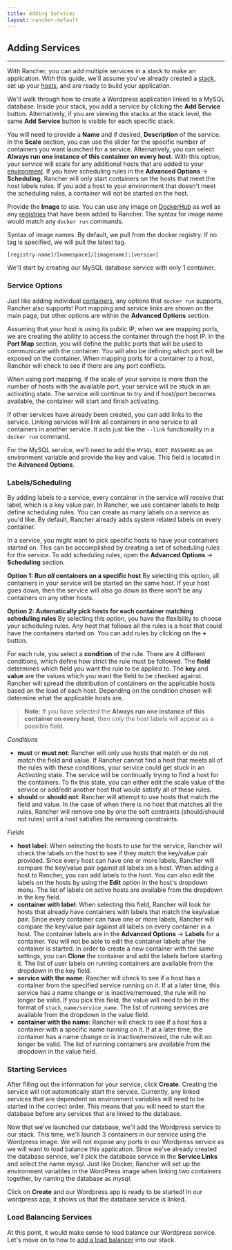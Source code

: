 ```yaml
---
title: Adding Services
layout: rancher-default
---
```


## Adding Services
---

With Rancher, you can add multiple services in a stack to make an application. With this guide, we'll assume you've already created a [stack]({{site.baseurl}}/rancher/rancher-ui/applications/stacks/), set up your [hosts]({{site.baseurl}}/rancher/rancher-ui/infrastructure/hosts/), and are ready to build your application. 

We'll walk through how to create a Wordpress application linked to a MySQL database. Inside your stack, you add a service by clicking the **Add Service** button. Alternatively, if you are viewing the stacks at the stack level, the same **Add Service** button is visible for each specific stack. 

You will need to provide a **Name** and if desired, **Description** of the service. In the **Scale** section, you can use the slider for the specific number of containers you want launched for a service. Alternatively, you can select **Always run one instance of this container on every host**. With this option, your service will scale for any additional hosts that are added to your [environment]({{site.baseurl}}/rancher/configuration/environments/). If you have scheduling rules in the **Advanced Options** -> **Scheduling**, Rancher will only start containers on the hosts that meet the host labels rules. If you add a host to your environment that doesn't meet the scheduling rules, a container will not be started on the host.

Provide the **Image** to use. You can use any image on [DockerHub](https://hub.docker.com/) as well as any [registries]({{site.baseurl}}/rancher/configuration/registries) that have been added to Rancher. The syntax for image name would match any `docker run` commands. 

Syntax of image names. By default, we pull from the docker registry. If no tag is specified, we will pull the latest tag. 

`[registry-name]/[namespace]/[imagename]:[version]`

We'll start by creating our MySQL database service with only 1 container.

### Service Options

Just like adding individual [containers]({{site.baseurl}}/rancher/rancher-ui/infrastructure/containers/), any options that `docker run` supports, Rancher also supports! Port mapping and service links are shown on the main page, but other options are within the **Advanced Options** section. 

Assuming that your host is using its public IP, when we are mapping ports, we are creating the ability to access the container through the host IP. In the **Port Map** section, you will define the public ports that will be used to communicate with the container. You will also be defining which port will be exposed on the container. When mapping ports for a container to a host, Rancher will check to see if there are any port conflicts. 

When using port mapping, if the scale of your service is more than the number of hosts with the available port, your service will be stuck in an activating state. The service will continue to try and if host/port becomes available, the container will start and finish activating.

If other services have already been created, you can add links to the service. Linking services will link all containers in one service to all containers in another service. It acts just like the `--link` functionality in a `docker run` command. 

For the MySQL service, we'll need to add the `MYSQL_ROOT_PASSWORD` as an environment variable and provide the key and value. This field is located in the **Advanced Options**.

<a id="scheduling-services"></a>
### Labels/Scheduling 

By adding labels to a service, every container in the service will receive that label, which is a key value pair. In Rancher, we use container labels to help define scheduling rules. You can create as many labels on a service as you'd like. By default, Rancher already adds system related labels on every container. 

In a service, you might want to pick specific hosts to have your containers started on. This can be accomplished by creating a set of scheduling rules for the service. To add scheduling rules, open the **Advanced Options** -> **Scheduling** section. 

**Option 1: Run _all_ containers on a specific host**
By selecting this option, all containers in your service will be started on the same host. If your host goes down, then the service will also go down as there won't be any containers on any other hosts. 

**Option 2: Automatically pick hosts for each container matching scheduling rules**
By selecting this option, you have the flexibility to choose your scheduling rules. Any host that follows all the rules is a host that could have the containers started on. You can add rules by clicking on the **+** button. 

For each rule, you select a **condition** of the rule. There are 4 different conditions, which define how strict the rule must be followed. The **field** determines which field you want the rule to be applied to. The **key** and **value** are the values which you want the field to be checked against. Rancher will spread the distribution of containers on the applicable hosts based on the load of each host. Depending on the condition chosen will determine what the applicable hosts are.

> **Note:** If you have selected the **Always run one instance of this container on every host**, then only the host labels will appear as a possible field.

_Conditions_

* **must** or **must not**: Rancher will only use hosts that match or do not match the field and value. If Rancher cannot find a host that meets all of the rules with these conditions, your service could get stuck in an _Activating_ state. The service will be continually trying to find a host for the containers. To fix this state, you can either edit the scale value of the service or add/edit another host that would satisfy all of these rules.  
* **should** or **should not**: Rancher will attempt to use hosts that match the field and value. In the case of when there is no  host that matches all the rules, Rancher will remove one by one the soft contraints (should/should not rules) until a host satisfies the remaining constraints. 

_Fields_

* **host label**: When selecting the hosts to use for the service, Rancher will check the labels on the host to see if they match the key/value pair provided. Since every host can have one or more labels, Rancher will compare the key/value pair against all labels on a host. When adding a host to Rancher, you can add labels to the host. You can also edit the labels on the hosts by using the **Edit** option in the host's dropdown menu. The list of labels on active hosts are available from the dropdown in the key field.
* **container with label**: When selecting this field, Rancher will look for hosts that already have containers with labels that match the key/value pair. Since every container can have one or more labels, Rancher will compare the key/value pair against all labels on every container in a host. The container labels are in the **Advanced Options** -> **Labels** for a container. You will not be able to edit the container labels after the container is started. In order to create a new container with the same settings, you can **Clone** the container and add the labels before starting it. The list of user labels on running containers are available from the dropdown in the key field.
* **service with the name**: Rancher will check to see if a host has a container from the specified service running on it. If at a later time, this service has a name change or is inactive/removed, the rule will no longer be valid. If you pick this field, the value will need to be in the format of `stack_name/service_name`. The list of running services are available from the dropdown in the value field.
* **container with the name**: Rancher will check to see if a host has a container with a specific name running on it. If at a later time, the container has a name change or is inactive/removed, the rule will no longer be valid. The list of running containers are available from the dropdown in the value field.

### Starting Services

After filling out the information for your service, click **Create**. Creating the service will not automatically start the service. Currently, any linked services that are dependent on environment variables will need to be started in the correct order. This means that you will need to start the database before any services that are linked to the database. <!--This allows you to create multiple services and when your application is ready, you can start all services at once!-->

Now that we've launched our database, we'll add the Wordpress service to our stack. This time, we'll launch 3 containers in our service using the Wordpress image. We will not expose any ports in our Wordpress service as we will want to load balance this application. Since we've already created the database service, we'll pick the database service in the **Service Links** and select the name _mysql_. Just like Docker, Rancher will set up the environment variables in the WordPress image when linking two containers together, by naming the database as _mysql_.

Click on **Create** and our Wordpress app is ready to be started! In our wordpress app, it shows us that the database service is linked. 

<!-- ### Starting Services

There are several ways to start services. You can immediately start it after creating the service by clicking on the **Start** link within the service or even using the **Start** option in the service's dropdown menu. You can also wait until after you have created all your services and start them all at once using the **Start Services** in the dropdown menu of the Stack. -->

### Load Balancing Services

At this point, it would make sense to load balance our Wordpress service. Let's move on to how to [add a load balancer]({{site.baseurl}}/rancher/rancher-ui/applications/stacks/adding-balancers/) into our stack.
